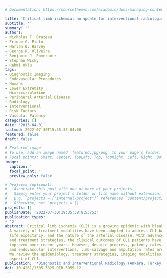 ```yaml
---
# Documentation: https://sourcethemes.com/academic/docs/managing-content/

title: 'Critical limb ischemia: an update for interventional radiologists'
subtitle: ''
summary: ''
authors:
- Nicholas F. Brazeau
- Erique G. Pinto
- Harlan B. Harvey
- George R. Oliveira
- Benjamin J. Pomerantz
- Stephan Wicky
- Rahmi Oklu
tags:
- Diagnostic Imaging
- Endovascular Procedures
- Humans
- Lower Extremity
- Microcirculation
- Peripheral Arterial Disease
- Radiology
- Interventional
- Risk Factors
- Vascular Patency
categories: []
date: '2013-04-01'
lastmod: 2022-07-30T15:35:38-04:00
featured: false
draft: false

# Featured image
# To use, add an image named `featured.jpg/png` to your page's folder.
# Focal points: Smart, Center, TopLeft, Top, TopRight, Left, Right, BottomLeft, Bottom, BottomRight.
image:
  caption: ''
  focal_point: ''
  preview_only: false

# Projects (optional).
#   Associate this post with one or more of your projects.
#   Simply enter your project's folder or file name without extension.
#   E.g. `projects = ["internal-project"]` references `content/project/deep-learning/index.md`.
#   Otherwise, set `projects = []`.
projects: []
publishDate: '2022-07-30T19:35:38.815375Z'
publication_types:
- '2'
abstract: Critical limb ischemia (CLI) is a growing epidemic with bleak patient outcomes.
  A variety of treatment modalities have been adopted to address CLI based on comorbidities,
  life expectancy, and the nature of the arterial disease. With advances in technology
  and treatment strategies, the clinical outcomes of CLI patients have significantly
  improved over recent years. However, despite progress, patency rates of both surgical
  and endovascular interventions, limb-salvage and amputation rates are still dismal.
  We review the epidemiology, treatment strategies, imaging modalities, and the microcirculation
  aspect of CLI.
publication: '*Diagnostic and Interventional Radiology (Ankara, Turkey)*'
doi: 10.4261/1305-3825.DIR.5955-12.1
---
```

